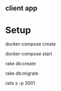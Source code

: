 ## client app


# Setup

docker-compose create

docker-compose start

rake db:create

rake db:migrate

rails s -p 3001